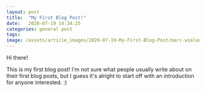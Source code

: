 ```yaml
---
layout: post
title:  "My First Blog Post!"
date:   2020-07-19 14:34:25
categories: general post
tags:
image: /assets/article_images/2020-07-19-My-First-Blog-Post/marc-wieland-zrj-TPjcRLA-unsplash.jpg
---
```


Hi there!

This is my first blog post! I'm not sure what people usually write about on their
first blog posts, but I guess it's alright to start off with an introduction for
anyone interested. :)




[jekyll]:      http://jekyllrb.com
[jekyll-gh]:   https://github.com/jekyll/jekyll
[jekyll-help]: https://github.com/jekyll/jekyll-help
